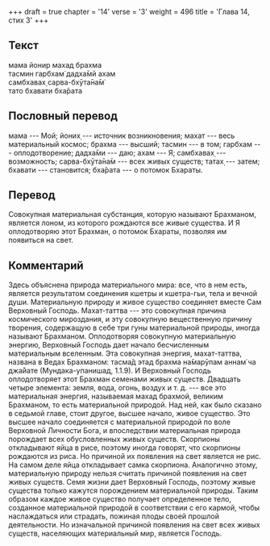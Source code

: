 +++
draft = true
chapter = '14'
verse = '3'
weight = 496
title = 'Глава 14, стих 3'
+++
## Текст

мама йонир махад брахма  
тасмин гарбхам̇ дадха̄мй ахам  
самбхавах̣ сарва-бхӯта̄на̄м̇  
тато бхавати бха̄рата

## Пословный перевод

мама --- Мой; йоних̣ --- источник возникновения; махат --- весь
материальный космос; брахма --- высший; тасмин --- в том; гарбхам ---
оплодотворение; дадха̄ми --- даю; ахам --- Я; самбхавах̣ --- возможность;
сарва-бхӯта̄на̄м --- всех живых существ; татах̣ --- затем; бхавати ---
становится; бха̄рата --- о потомок Бхараты.

## Перевод

Совокупная материальная субстанция, которую называют Брахманом, является
лоном, из которого рождаются все живые существа. И Я оплодотворяю этот
Брахман, о потомок Бхараты, позволяя им появиться на свет.

## Комментарий

Здесь объяснена природа материального мира: все, что в нем есть,
является результатом соединения кшетры и кшетра-гьи, тела и вечной души.
Материальную природу и живое существо соединяет вместе Сам Верховный
Господь. Махат-таттва --- это совокупная причина космического
мироздания, и эту совокупную вещественную причину творения, содержащую в
себе три гуны материальной природы, иногда называют Брахманом.
Оплодотворяя совокупную материальную энергию, Верховный Господь дает
начало бесчисленным материальным вселенным. Эта совокупная энергия,
махат-таттва, названа в Ведах Брахманом: тасма̄д этад брахма на̄марӯпам
аннам̇ ча джа̄йате (Мундака-упанишад, 1.1.9). И Верховный Господь
оплодотворяет этот Брахман семенами живых существ. Двадцать четыре
элемента: земля, вода, огонь, воздух и т. д. --- все это материальная
энергия, называемая махад брахмой, великим Брахманом, то есть
материальной природой. Над ней, как было сказано в седьмой главе, стоит
другое, высшее начало, живое существо. Это высшее начало соединяется с
материальной природой по воле Верховной Личности Бога, и впоследствии
материальная природа порождает всех обусловленных живых существ.
Скорпионы откладывают яйца в рисе, поэтому иногда говорят, что скорпионы
рождаются из риса. Но причиной их появления на свет является не рис. На
самом деле яйца откладывает самка скорпиона. Аналогично этому,
материальную природу нельзя считать причиной появления на свет живых
существ. Семя жизни дает Верховный Господь, поэтому живые существа
только кажутся порождением материальной природы. Таким образом каждое
живое существо получает определенное тело, созданное материальной
природой в соответствии с его кармой, чтобы наслаждаться или страдать,
пожиная плоды своей прошлой деятельности. Но изначальной причиной
появления на свет всех живых существ, населяющих материальный мир,
является Господь.
